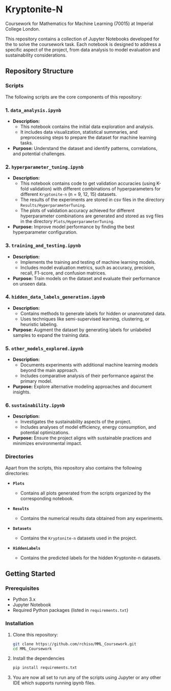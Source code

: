 # Kryptonite-N

Coursework for Mathematics for Machine Learning (70015) at Imperial College London. 

This repository contains a collection of Jupyter Notebooks developed for the to solve the coursework task. Each notebook is designed to address a specific aspect of the project, from data analysis to model evaluation and sustainability considerations.

## Repository Structure

### Scripts  
The following scripts are the core components of this repository:

### 1. `data_analysis.ipynb`
- **Description:** 
  - This notebook contains the initial data exploration and analysis.
  - It includes data visualization, statistical summaries, and preprocessing steps to prepare the dataset for machine learning tasks.
- **Purpose:** Understand the dataset and identify patterns, correlations, and potential challenges.

### 2. `hyperparameter_tuning.ipynb`
- **Description:** 
  - This notebook contains code to get validation accuracies (using K-fold validation) with different combinations of hyperparameters for different `Kryptonite-n` (n = 9, 12, 15) datasets.
  - The results of the experiments are stored in csv files in the directory `Results/HyperparameterTuning`.
  - The plots of validation accuracy achieved for different hyperparameter combinations are generated and stored as svg files in the directory `Plots/HyperparameterTuning`.
- **Purpose:** Improve model performance by finding the best hyperparameter configuration.

### 3. `training_and_testing.ipynb`
- **Description:** 
  - Implements the training and testing of machine learning models.
  - Includes model evaluation metrics, such as accuracy, precision, recall, F1-score, and confusion matrices.
- **Purpose:** Train models on the dataset and evaluate their performance on unseen data.

### 4. `hidden_data_labels_generation.ipynb`
- **Description:** 
  - Contains methods to generate labels for hidden or unannotated data.
  - Uses techniques like semi-supervised learning, clustering, or heuristic labeling.
- **Purpose:** Augment the dataset by generating labels for unlabeled samples to expand the training data.

### 5. `other_models_explored.ipynb`
- **Description:** 
  - Documents experiments with additional machine learning models beyond the main approach.
  - Includes comparative analysis of their performance against the primary model.
- **Purpose:** Explore alternative modeling approaches and document insights.

### 6. `sustainability.ipynb`
- **Description:** 
  - Investigates the sustainability aspects of the project.
  - Includes analyses of model efficiency, energy consumption, and potential optimizations.
- **Purpose:** Ensure the project aligns with sustainable practices and minimizes environmental impact.

### Directories  
Apart from the scripts, this repository also contains the following directories:  

- **`Plots`**  
  - Contains all plots generated from the scripts organized by the corresponding notebook.  

- **`Results`**  
  - Contains the numerical results data obtained from any experiments.

- **`Datasets`**  
  - Contains the `Kryptonite-n` datasets used in the project.  

- **`HiddenLabels`**
  - Contains the predicted labels for the hidden Kryptonite-n datasets.

## Getting Started

### Prerequisites
- Python 3.x
- Jupyter Notebook
- Required Python packages (listed in `requirements.txt`)

### Installation
1. Clone this repository:
   ```bash
   git clone https://github.com/rchiso/MML_Coursework.git
   cd MML_Coursework
   ```

2. Install the dependencies
    ```bash
    pip install requirements.txt
    ```

3. You are now all set to run any of the scripts using Jupyter or any other IDE which supports running ipynb files.
